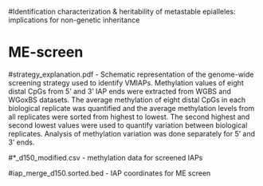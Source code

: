 #Identification characterization & heritability of metastable epialleles: implications for
non-genetic inheritance

# ME-screen

#strategy_explanation.pdf - Schematic representation of the genome-wide screening strategy used to identify VMIAPs.
Methylation values of eight distal CpGs from 5’ and 3’ IAP ends were extracted from WGBS
and WGoxBS datasets. The average methylation of eight distal CpGs in each biological replicate
was quantified and the average methylation levels from all replicates were sorted from highest to
lowest. The second highest and second lowest values were used to quantify variation between
biological replicates. Analysis of methylation variation was done separately for 5’ and 3’ ends.

#*_d150_modified.csv - methylation data for screened IAPs

#iap_merge_d150.sorted.bed - IAP coordinates for ME screen
